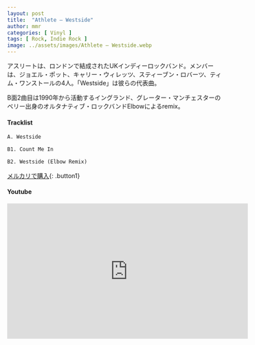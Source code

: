 ```yaml
---
layout: post
title:  "Athlete – Westside"
author: mmr
categories: [ Vinyl ]
tags: [ Rock, Indie Rock ]
image: ../assets/images/Athlete – Westside.webp
---
```


アスリートは、ロンドンで結成されたUKインディーロックバンド。メンバーは、ジョエル・ポット、キャリー・ウィレッツ、スティーブン・ロバーツ、ティム・ワンストールの4人。「Westside」は彼らの代表曲。

B面2曲目は1990年から活動するイングランド、グレーター・マンチェスターのベリー出身のオルタナティブ・ロックバンドElbowによるremix。

#### Tracklist
```md
A. Westside

B1. Count Me In

B2. Westside (Elbow Remix)
```

[メルカリで購入](https://jp.mercari.com/item/m40673400916?afid=6142608987){: .button1}

#### Youtube
<iframe width="560" height="315" src="https://www.youtube.com/embed/ex5dlx4W0ZM?si=RwizD7Ll9VhzYlkn" title="YouTube video player" frameborder="0" allow="accelerometer; autoplay; clipboard-write; encrypted-media; gyroscope; picture-in-picture; web-share" referrerpolicy="strict-origin-when-cross-origin" allowfullscreen></iframe>
